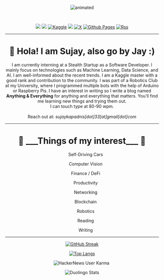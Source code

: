 <p align = "center">
  <img src="https://media.giphy.com/media/v1.Y2lkPTc5MGI3NjExcnZqdW0xNm1qMm0yanEyd3JleGp4OWcyczc0bW9rc3k0YXhidTdteiZlcD12MV9pbnRlcm5hbF9naWZfYnlfaWQmY3Q9Zw/xuXzcHMkuwvf2/giphy.gif" alt="animated" />
</p>

<br>

<div align = "center">
	
[<img src="https://img.shields.io/badge/linkedin-%230077B5.svg?&style=for-the-badge&logo=linkedin&logoColor=white" />](https://www.linkedin.com/in/sujay-kapadnis/) 
[<img src="https://img.shields.io/badge/twitter-%230077B5.svg?&style=for-the-badge&logo=twitter&logoColor=white&color=00acee" />](https://twitter.com/sujay_kapadnis)
[![Kaggle](https://img.shields.io/badge/Kaggle-035a7d?style=for-the-badge&logo=kaggle&logoColor=white)](https://www.kaggle.com/sujaykapadnis)
[<img src="https://img.shields.io/badge/medium-%2312100E.svg?&style=for-the-badge&logo=medium&logoColor=white" />](https://medium.com/@Sujaykapadnis) 
[![X](https://img.shields.io/badge/X-%23000000.svg?style=for-the-badge&logo=X&logoColor=white)](https://twitter.com/sujay_kapadnis)
[![Github Pages](https://img.shields.io/badge/github%20pages-121013?style=for-the-badge&logo=github&logoColor=white)](https://justsujay.github.io/)
[![Rss](https://img.shields.io/badge/rss-F88900?style=for-the-badge&logo=rss&logoColor=white)](https://justsujay.github.io/feed.xml)




<hr>
<h1>👋 Hola! I am Sujay, also go by Jay :)</h1>
<div>
	I am currently interning at a Stealth Startup as a Software Developer. I mainly focus on technologies such as Machine Learning, Data Science, and AI. I am well-informed about the recent trends. I am a Kaggle master with a good rank and contribution to the community. I was part of a Robotics Club at my University, where I programmed multiple bots with the help of Arduino or Raspberry Pis. I have an interest in writing so I write a blog named <b>Anything & Everything</b> for anything and everything that matters. You'll find me learning new things and trying them out. <br>I can touch type at 80-90 wpm.<br><br> Reach out at: <i>sujaykapadnis[dot]33[at]gmail[dot]com</i>
	
</div>
<hr>
<h1>👀 ___Things of my interest___ 👀</h1>

<ul>Self-Driving Cars</ul>
<ul>Computer Vision</ul>
<ul>Finance / DeFi</ul>
<ul>Productivity</ul>
<ul>Networking</ul>
<ul>Blockchain</ul>
<ul>Robotics</ul>
<ul>Reading</ul>
<ul>Writing</ul>


<hr>


[![GitHub Streak](http://github-readme-streak-stats.herokuapp.com?user=justsujay&theme=dark&background=000000)]()

[![Top Langs](https://github-readme-stats.vercel.app/api/top-langs/?username=justsujay&layout=compact&theme=vision-friendly-dark)]()

![HackerNews User Karma](https://img.shields.io/hackernews/user-karma/sujayk_33)
<img src="https://komarev.com/ghpvc/?username=justsujay&style=flat-square&color=blue" alt=""/>


![Duolingo Stats](https://duolingo-stats-card.vercel.app/api?username=TheVoidEmperor&theme=github-dark)



</div>


